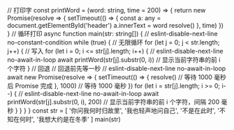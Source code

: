 <!--  该函数是模拟打印机打印字  -->
 // 打印字
 const printWord = (word: string, time = 200) => {
    return new Promise<void>(resolve => {
      setTimeout(() => {
        const a: any = document.getElementById('header')
        a.innerText = word
        resolve()
      }, time)
    })
  }
  // 循环打印
  async function main(str: string[]) {
    // eslint-disable-next-line no-constant-condition
    while (true) {
      // 无限循环
      for (let j = 0; j < str.length; j++) {
        // 写入
        for (let i = 0; i <= str[j].length; i++) {
          // eslint-disable-next-line no-await-in-loop
          await printWord(str[j].substr(0, i)) // 显示当前字符串的前 i 个字符
        }
        // 回退
        // 回退前先等一秒
        // eslint-disable-next-line no-await-in-loop
        await new Promise<void>(resolve => {
          setTimeout(() => {
            resolve() // 等待 1000 毫秒后 Promise 完成
          }, 1000) // 等待 1000 毫秒
        })
        for (let i = str[j].length; i >= 0; i--) {
          // eslint-disable-next-line no-await-in-loop
          await printWord(str[j].substr(0, i), 200) // 显示当前字符串的前 i 个字符，间隔 200 毫秒
        }
      }
    }
  }
  const str = [
    '你问我何时归故里',
    '我也轻声地问自己',
    '不是在此时',
    '不知在何时',
    '我想大约是在冬季'
  ]
  main(str)

